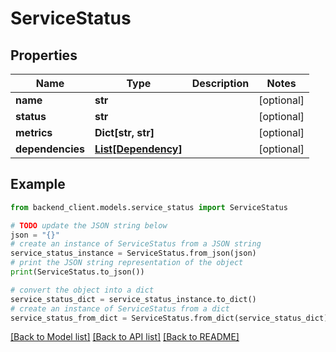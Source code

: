 # ServiceStatus


## Properties

Name | Type | Description | Notes
------------ | ------------- | ------------- | -------------
**name** | **str** |  | [optional] 
**status** | **str** |  | [optional] 
**metrics** | **Dict[str, str]** |  | [optional] 
**dependencies** | [**List[Dependency]**](Dependency.md) |  | [optional] 

## Example

```python
from backend_client.models.service_status import ServiceStatus

# TODO update the JSON string below
json = "{}"
# create an instance of ServiceStatus from a JSON string
service_status_instance = ServiceStatus.from_json(json)
# print the JSON string representation of the object
print(ServiceStatus.to_json())

# convert the object into a dict
service_status_dict = service_status_instance.to_dict()
# create an instance of ServiceStatus from a dict
service_status_from_dict = ServiceStatus.from_dict(service_status_dict)
```
[[Back to Model list]](../README.md#documentation-for-models) [[Back to API list]](../README.md#documentation-for-api-endpoints) [[Back to README]](../README.md)


